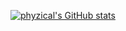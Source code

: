 [![phyzical's GitHub stats](https://github-readme-stats.vercel.app/api?username=phyzical)](https://github.com/anuraghazra/github-readme-stats)
